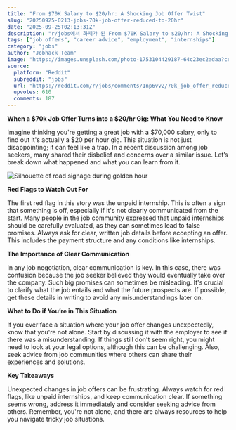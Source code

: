 ```yaml
---
title: "From $70K Salary to $20/hr: A Shocking Job Offer Twist"
slug: "20250925-0213-jobs-70k-job-offer-reduced-to-20hr"
date: "2025-09-25T02:13:31Z"
description: "r/jobs에서 화제가 된 From $70K Salary to $20/hr: A Shocking Job Offer Twist에 대한 깊이 있는 분석과 인사이트"
tags: ["job offers", "career advice", "employment", "internships"]
category: "jobs"
author: "Jobhack Team"
image: "https://images.unsplash.com/photo-1753104429187-64c23ec2adaa?crop=entropy&cs=tinysrgb&fit=max&fm=jpg&ixid=M3w3OTU0NDF8MHwxfHNlYXJjaHw0OXx8am9iJTIwc2VhcmNofGVufDF8MHx8fDE3NTg3NjYzOTl8MA&ixlib=rb-4.1.0&q=80&w=1080"
source:
  platform: "Reddit"
  subreddit: "jobs"
  url: "https://reddit.com/r/jobs/comments/1np6vv2/70k_job_offer_reduced_to_20hr/"
  upvotes: 610
  comments: 187
---
```


**When a $70k Job Offer Turns into a $20/hr Gig: What You Need to Know**

Imagine thinking you're getting a great job with a $70,000 salary, only to find out it's actually a $20 per hour gig. This situation is not just disappointing; it can feel like a trap. In a recent discussion among job seekers, many shared their disbelief and concerns over a similar issue. Let’s break down what happened and what you can learn from it.

![Silhouette of road signage during golden hour](https://images.unsplash.com/photo-1533073526757-2c8ca1df9f1c?crop=entropy&cs=tinysrgb&fit=max&fm=jpg&ixid=M3w3OTU0NDF8MHwxfHNlYXJjaHwxOHx8Y2FyZWVyfGVufDF8MHx8fDE3NTg2Nzk4OTV8MA&ixlib=rb-4.1.0&q=80&w=1080)

**Red Flags to Watch Out For**

The first red flag in this story was the unpaid internship. This is often a sign that something is off, especially if it's not clearly communicated from the start. Many people in the job community expressed that unpaid internships should be carefully evaluated, as they can sometimes lead to false promises. Always ask for clear, written job details before accepting an offer. This includes the payment structure and any conditions like internships.

**The Importance of Clear Communication**

In any job negotiation, clear communication is key. In this case, there was confusion because the job seeker believed they would eventually take over the company. Such big promises can sometimes be misleading. It's crucial to clarify what the job entails and what the future prospects are. If possible, get these details in writing to avoid any misunderstandings later on.

**What to Do if You’re in This Situation**

If you ever face a situation where your job offer changes unexpectedly, know that you're not alone. Start by discussing it with the employer to see if there was a misunderstanding. If things still don't seem right, you might need to look at your legal options, although this can be challenging. Also, seek advice from job communities where others can share their experiences and solutions.

**Key Takeaways**

Unexpected changes in job offers can be frustrating. Always watch for red flags, like unpaid internships, and keep communication clear. If something seems wrong, address it immediately and consider seeking advice from others. Remember, you're not alone, and there are always resources to help you navigate tricky job situations.
